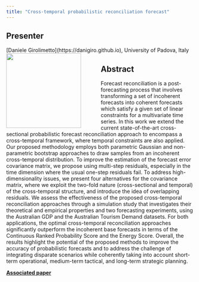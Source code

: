 ```yaml
---
title: "Cross-temporal probabilistic reconciliation forecast"
---
```


## Presenter

<div class = "figure">
[Daniele Girolimetto](https://danigiro.github.io), University of Padova, Italy
<img src="/img/danielegiro.png" width = "200" align = "left" style="padding-right: 50px;">
</div>

## Abstract

Forecast reconciliation is a post-forecasting process that involves transforming a set of incoherent forecasts into coherent forecasts which satisfy a given set of linear constraints for a multivariate time series. In this work we extend the current state-of-the-art cross-sectional probabilistic forecast reconciliation approach to encompass a cross-temporal framework, where temporal constraints are also applied. Our proposed methodology employs both parametric Gaussian and non-parametric bootstrap approaches to draw samples from an incoherent cross-temporal distribution. To improve the estimation of the forecast error covariance matrix, we propose using multi-step residuals, especially in the time dimension where the usual one-step residuals fail. To address high-dimensionality issues, we present four alternatives for the covariance matrix, where we exploit the two-fold nature (cross-sectional and temporal) of the cross-temporal structure, and introduce the idea of overlapping residuals. We assess the effectiveness of the proposed cross-temporal reconciliation approaches through a simulation study that investigates their theoretical and empirical properties and two forecasting experiments, using the Australian GDP and the Australian Tourism Demand datasets. For both applications, the optimal cross-temporal reconciliation approaches significantly outperform the incoherent base forecasts in terms of the Continuous Ranked Probability Score and the Energy Score. Overall, the results highlight the potential of the proposed methods to improve the accuracy of probabilistic forecasts and to address the challenge of integrating disparate scenarios while coherently taking into account short-term operational, medium-term tactical, and long-term strategic planning.

[**Associated paper**](https://arxiv.org/abs/2303.17277)
